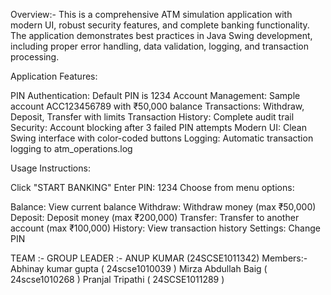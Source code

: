 Overview:-
This is a comprehensive ATM simulation application with modern UI, robust security features, and complete banking functionality. The application demonstrates best practices in Java Swing development, including proper error handling, data validation, logging, and transaction processing.

Application Features:

PIN Authentication: Default PIN is 1234
Account Management: Sample account ACC123456789 with ₹50,000 balance
Transactions: Withdraw, Deposit, Transfer with limits
Transaction History: Complete audit trail
Security: Account blocking after 3 failed PIN attempts
Modern UI: Clean Swing interface with color-coded buttons
Logging: Automatic transaction logging to atm_operations.log

Usage Instructions:

Click "START BANKING"
Enter PIN: 1234
Choose from menu options:

Balance: View current balance
Withdraw: Withdraw money (max ₹50,000)
Deposit: Deposit money (max ₹200,000)
Transfer: Transfer to another account (max ₹100,000)
History: View transaction history
Settings: Change PIN

TEAM :- 
GROUP LEADER :- ANUP KUMAR (24SCSE1011342)
Members:- 
Abhinay kumar gupta ( 24scse1010039 )
Mirza Abdullah Baig ( 24scse1010268 )
Pranjal Tripathi ( 24SCSE1011289 )

